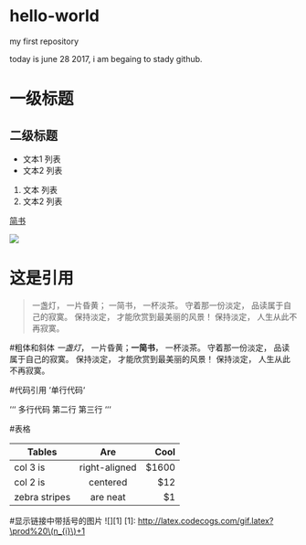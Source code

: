 # hello-world
my first repository

today is  june 28 2017, i am begaing to stady github.

# 一级标题
## 二级标题

- 文本1 列表
- 文本2 列表

1. 文本 列表
2. 文本2 列表

[简书](http://www.jianshu.com)

![](http://upload-images.jianshu.io/upload_images/259-0ad0d0bfc1c608b6.jpg?imageMogr2/auto-orient/strip%7CimageView2/2/w/1240)

# 这是引用 
> 一盏灯， 一片昏黄； 一简书， 一杯淡茶。 守着那一份淡定， 品读属于自己的寂寞。 保持淡定， 才能欣赏到最美丽的风景！ 保持淡定， 人生从此不再寂寞。

#粗体和斜体
*一盏灯*， 一片昏黄；**一简书**， 一杯淡茶。 守着那一份淡定， 品读属于自己的寂寞。 保持淡定， 才能欣赏到最美丽的风景！ 保持淡定， 人生从此不再寂寞。

#代码引用
‘单行代码‘

‘‘‘ 
多行代码
第二行
第三行
‘‘‘

#表格

| Tables        | Are           | Cool  |
| ------------- |:-------------:| -----:|
| col 3 is      | right-aligned | $1600 |
| col 2 is      | centered      |   $12 |
| zebra stripes | are neat      |    $1 |


#显示链接中带括号的图片
![][1]
[1]: http://latex.codecogs.com/gif.latex?\prod%20\(n_{i}\)+1